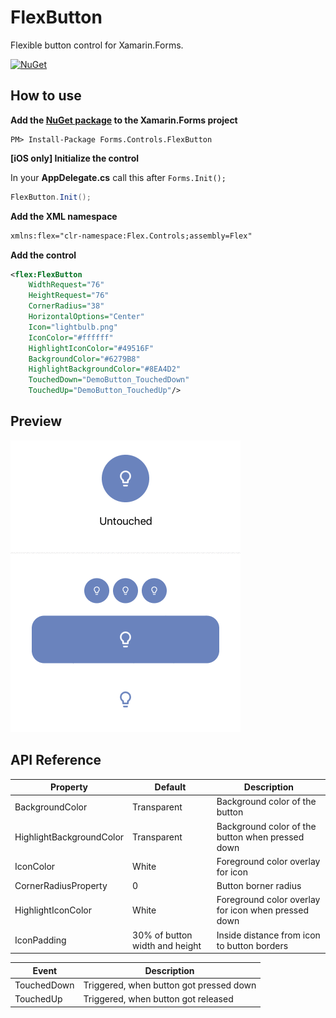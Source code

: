 # FlexButton
Flexible button control for Xamarin.Forms.

[![NuGet](https://img.shields.io/nuget/v/Forms.Controls.FlexButton.svg?label=NuGet&style=flat-square)](https://www.nuget.org/packages/Forms.Controls.FlexButton/)

## How to use
**Add the [NuGet package](https://www.nuget.org/packages/Forms.Controls.FlexButton/) to the Xamarin.Forms project**
```
PM> Install-Package Forms.Controls.FlexButton
```

**[iOS only] Initialize the control**

In your **AppDelegate.cs** call this after `Forms.Init();`
```csharp
FlexButton.Init();
```

**Add the XML namespace**
```xml
xmlns:flex="clr-namespace:Flex.Controls;assembly=Flex"
```

**Add the control**
```xml
<flex:FlexButton
    WidthRequest="76"
    HeightRequest="76"
    CornerRadius="38"
    HorizontalOptions="Center"
    Icon="lightbulb.png"
    IconColor="#ffffff"
    HighlightIconColor="#49516F"
    BackgroundColor="#6279B8"
    HighlightBackgroundColor="#8EA4D2"
    TouchedDown="DemoButton_TouchedDown"
    TouchedUp="DemoButton_TouchedUp"/>
```
## Preview
![Preview](/Design/FlexButton.gif)

## API Reference
| Property | Default | Description |
|------------------|---------|-------------|
| BackgroundColor | Transparent | Background color of the button |
| HighlightBackgroundColor | Transparent | Background color of the button when pressed down |
| IconColor | White | Foreground color overlay for icon |
| CornerRadiusProperty | 0 | Button borner radius |
| HighlightIconColor | White | Foreground color overlay for icon when pressed down |
| IconPadding | 30% of button width and height | Inside distance from icon to button borders |

| Event | Description |
|------------------|---------|
| TouchedDown | Triggered, when button got pressed down |
| TouchedUp | Triggered, when button got released |

